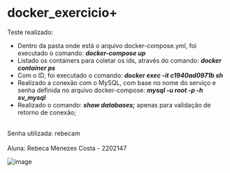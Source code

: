 # docker_exercicio+
Teste realizado:
 - Dentro da pasta onde está o arquivo docker-compose.yml, foi executado o comando: <b><i>docker-compose up</i></b><br>
 - Listado os containers para coletar os ids, através do comando: <b><i>docker container ps</i></b><br>
 - Com o ID, foi executado o comando: <b><i>docker exec -it c1940ad0971b sh</i></b><br>
 - Realizado a conexão com o MySQL, com base no nome do serviço e senha definida no arquivo docker-compose: <b><i>mysql -u root -p -h sv_mysql<br></i></b>
 - Realizado o comando: <b><i>show databases;</i></b> apenas para validação de retorno de conexão;
<br>
Senha utilizada: rebecam
<br><br>
Aluna: Rebeca Menezes Costa - 2202147
<br>

![image](https://user-images.githubusercontent.com/124525529/219901125-88396fd1-1067-4464-a8e1-9680519baf82.png)
